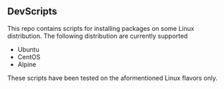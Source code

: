 ## DevScripts

This repo contains scripts for installing packages on some Linux distribution. The following distribution are currently supported
- Ubuntu
- CentOS
- Alpine

These scripts have been tested on the aformentioned Linux flavors only.
